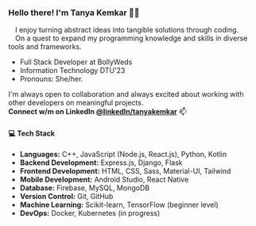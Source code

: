 
### Hello there! I'm Tanya Kemkar 🦹‍♀️
  &emsp;I enjoy turning abstract ideas into tangible solutions through coding. </br>
  &emsp;On a quest to expand my programming knowledge and skills in diverse tools and frameworks.
 - Full Stack Developer at BollyWeds
 - Information Technology DTU'23
 - Pronouns: She/her.

I'm always open to collaboration and always excited about working with other developers on meaningful projects. </br>
**Connect w/m on **LinkedIn** [@linkedIn/tanyakemkar](https://www.linkedin.com/in/tanyakemkar/)** 📫

#### 💻 Tech Stack

- **Languages:** C++, JavaScript (Node.js, React.js), Python, Kotlin
- **Backend Development:** Express.js, Django, Flask
- **Frontend Development:** HTML, CSS, Sass, Material-UI, Tailwind
- **Mobile Development:** Android Studio, React Native
- **Database:** Firebase, MySQL, MongoDB
- **Version Control:** Git, GitHub
- **Machine Learning:** Scikit-learn, TensorFlow (beginner level)
- **DevOps:** Docker, Kubernetes (in progress)

